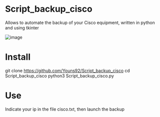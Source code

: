 # Script_backup_cisco
Allows to automate the backup of your Cisco equipment, written in python and using tkinter 

![image](https://user-images.githubusercontent.com/56968891/152676675-7d290fc7-b38d-4ce6-8b5e-1cc74573f4a1.png)


# Install

git clone https://github.com/Youns92/Script_backup_cisco
cd Script_backup_cisco
python3 Script_backup_cisco.py

# Use
Indicate your ip in the file cisco.txt, then launch the backup
